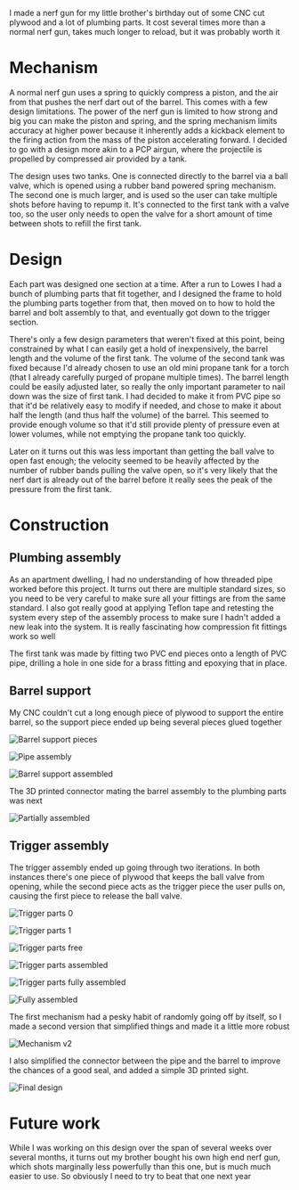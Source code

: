 I made a nerf gun for my little brother's birthday out of some CNC cut plywood and a lot of plumbing parts.
It cost several times more than a normal nerf gun, takes much longer to reload, but it was probably worth it

# Mechanism
A normal nerf gun uses a spring to quickly compress a piston, and the air from that pushes the nerf dart out of the barrel.
This comes with a few design limitations.
The power of the nerf gun is limited to how strong and big you can make the piston and spring, and the spring mechanism limits accuracy at higher power because it inherently adds a kickback element to the firing action from the mass of the piston accelerating forward.
I decided to go with a design more akin to a PCP airgun, where the projectile is propelled by compressed air provided by a tank.

The design uses two tanks.
One is connected directly to the barrel via a ball valve, which is opened using a rubber band powered spring mechanism.
The second one is much larger, and is used so the user can take multiple shots before having to repump it.
It's connected to the first tank with a valve too, so the user only needs to open the valve for a short amount of time between shots to refill the first tank.

# Design
Each part was designed one section at a time.
After a run to Lowes I had a bunch of plumbing parts that fit together, and I designed the frame to hold the plumbing parts together from that, then moved on to how to hold the barrel and bolt assembly to that, and eventually got down to the trigger section.

There's only a few design parameters that weren't fixed at this point, being constrained by what I can easily get a hold of inexpensively, the barrel length and the volume of the first tank.
The volume of the second tank was fixed because I'd already chosen to use an old mini propane tank for a torch (that I already carefully purged of propane multiple times).
The barrel length could be easily adjusted later, so really the only important parameter to nail down was the size of first tank.
I had decided to make it from PVC pipe so that it'd be relatively easy to modify if needed, and chose to make it about half the length (and thus half the volume) of the barrel.
This seemed to provide enough volume so that it'd still provide plenty of pressure even at lower volumes, while not emptying the propane tank too quickly.

Later on it turns out this was less important than getting the ball valve to open fast enough; the velocity seemed to be heavily affected by the number of rubber bands pulling the valve open, so it's very likely that the nerf dart is already out of the barrel before it really sees the peak of the pressure from the first tank.

# Construction

## Plumbing assembly
As an apartment dwelling, I had no understanding of how threaded pipe worked before this project.
It turns out there are multiple standard sizes, so you need to be very careful to make sure all your fittings are from the same standard.
I also got really good at applying Teflon tape and retesting the system every step of the assembly process to make sure I hadn't added a new leak into the system.
It is really fascinating how compression fit fittings work so well

The first tank was made by fitting two PVC end pieces onto a length of PVC pipe, drilling a hole in one side for a brass fitting and epoxying that in place.

## Barrel support
My CNC couldn't cut a long enough piece of plywood to support the entire barrel, so the support piece ended up being several pieces glued together

![Barrel support pieces](cut-barrel-support.jpg)

![Pipe assembly](pipe-assembly.jpg)

![Barrel support assembled](barrel-support.jpg)

The 3D printed connector mating the barrel assembly to the plumbing parts was next

![Partially assembled](almost-working.jpg)

## Trigger assembly
The trigger assembly ended up going through two iterations.
In both instances there's one piece of plywood that keeps the ball valve from opening, while the second piece acts as the trigger piece the user pulls on, causing the first piece to release the ball valve.

![Trigger parts 0](trigger-parts0.jpg)

![Trigger parts 1](trigger-parts1.jpg)

![Trigger parts free](trigger-parts-free.jpg)

![Trigger parts assembled](trigger-parts-assembled.jpg)

![Trigger parts fully assembled](trigger-parts-inplace.jpg)

![Fully assembled](v1-fully-assembled.jpg)

The first mechanism had a pesky habit of randomly going off by itself, so I made a second version that simplified things and made it a little more robust

![Mechanism v2](v2-mechanism.jpg)

I also simplified the connector between the pipe and the barrel to improve the chances of a good seal, and added a simple 3D printed sight.

![Final design](final.jpg)

# Future work
While I was working on this design over the span of several weeks over several months, it turns out my brother bought his own high end nerf gun, which shots marginally less powerfully than this one, but is much much easier to use.
So obviously I need to try to beat that one next year
